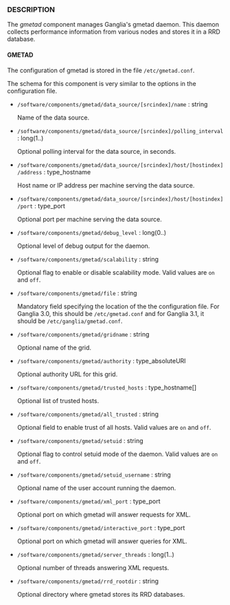 
### DESCRIPTION

The _gmetad_ component manages Ganglia's gmetad daemon.
This daemon collects performance information from various nodes and stores it in a RRD database.

#### GMETAD

The configuration of gmetad is stored in the file `/etc/gmetad.conf`.

The schema for this component is very similar to the options in the configuration file.

- `/software/components/gmetad/data_source/[srcindex]/name` : string

    Name of the data source.

- `/software/components/gmetad/data_source/[srcindex]/polling_interval` : long(1..)

    Optional polling interval for the data source, in seconds.

- `/software/components/gmetad/data_source/[srcindex]/host/[hostindex]/address` : type\_hostname

    Host name or IP address per machine serving the data source.

- `/software/components/gmetad/data_source/[srcindex]/host/[hostindex]/port` : type\_port

    Optional port per machine serving the data source.

- `/software/components/gmetad/debug_level` : long(0..)

    Optional level of debug output for the daemon.

- `/software/components/gmetad/scalability` : string

    Optional flag to enable or disable scalability mode.
    Valid values are `on` and `off`.

- `/software/components/gmetad/file` : string

    Mandatory field specifying the location of the the configuration file.
    For Ganglia 3.0, this should be `/etc/gmetad.conf`
    and for Ganglia 3.1, it should be `/etc/ganglia/gmetad.conf`.

- `/software/components/gmetad/gridname` : string

    Optional name of the grid.

- `/software/components/gmetad/authority` : type\_absoluteURI

    Optional authority URL for this grid.

- `/software/components/gmetad/trusted_hosts` : type\_hostname\[\]

    Optional list of trusted hosts.

- `/software/components/gmetad/all_trusted` : string

    Optional field to enable trust of all hosts.
    Valid values are `on` and `off`.

- `/software/components/gmetad/setuid` : string

    Optional flag to control setuid mode of the daemon.
    Valid values are `on` and `off`.

- `/software/components/gmetad/setuid_username` : string

    Optional name of the user account running the daemon.

- `/software/components/gmetad/xml_port` : type\_port

    Optional port on which gmetad will answer requests for XML.

- `/software/components/gmetad/interactive_port` : type\_port

    Optional port on which gmetad will answer queries for XML.

- `/software/components/gmetad/server_threads` : long(1..)

    Optional number of threads answering XML requests.

- `/software/components/gmetad/rrd_rootdir` : string

    Optional directory where gmetad stores its RRD databases.
